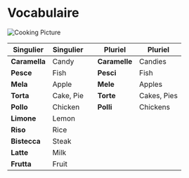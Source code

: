 # Vocabulaire
![Cooking Picture](http://img.over-blog-kiwi.com/0/57/43/14/20140206/ob_9b7fd2_antipasti-jpg)

|Singulier|Singulier||Pluriel| Pluriel|
|---|---|---|---|---|
|**Caramella**|Candy||**Caramelle**|Candies
|**Pesce** | Fish | |**Pesci** | Fish 
| **Mela** | Apple | | **Mele** | Apples
| **Torta** | Cake, Pie | | **Torte** | Cakes, Pies
| **Pollo** | Chicken | | **Polli** | Chickens
| **Limone** | Lemon
|**Riso** | Rice 
| **Bistecca** | Steak
| **Latte** | Milk
| **Frutta** | Fruit